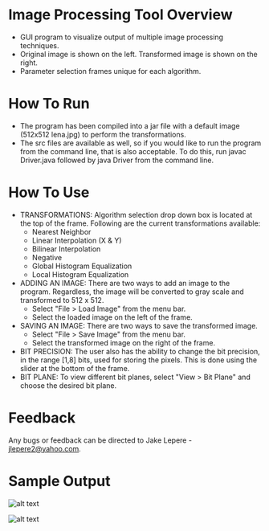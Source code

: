 # Image Processing Tool Overview
- GUI program to visualize output of multiple image processing techniques.
- Original image is shown on the left. Transformed image is shown on the right.
- Parameter selection frames unique for each algorithm.

# How To Run
- The program has been compiled into a jar file with a default image (512x512 lena.jpg) to perform the transformations.
- The src files are available as well, so if you would like to run the program from the command line, that is also acceptable. To do this, run javac Driver.java followed by java Driver from the command line.

# How To Use
- TRANSFORMATIONS: Algorithm selection drop down box is located at the top of the frame. Following are the current transformations available:
  - Nearest Neighbor
  - Linear Interpolation (X & Y)
  - Bilinear Interpolation
  - Negative
  - Global Histogram Equalization
  - Local Histogram Equalization
- ADDING AN IMAGE: There are two ways to add an image to the program. Regardless, the image will be converted to gray scale and transformed to 512 x 512.
  - Select "File > Load Image" from the menu bar.
  - Select the loaded image on the left of the frame.
- SAVING AN IMAGE: There are two ways to save the transformed image.
  - Select "File > Save Image" from the menu bar.
  - Select the transformed image on the right of the frame.
- BIT PRECISION: The user also has the ability to change the bit precision, in the range [1,8] bits, used for storing the pixels. This is done using the slider at the bottom of the frame.
- BIT PLANE: To view different bit planes, select "View > Bit Plane" and choose the desired bit plane.

# Feedback
Any bugs or feedback can be directed to Jake Lepere - jlepere2@yahoo.com.

# Sample Output
![alt text](https://github.com/jrlepere/ImageTransformationProject/blob/master/imgs/04-11-2018_NearestNeighbor_512-32-512_7.png)

![alt text](https://github.com/jrlepere/ImageTransformationProject/blob/master/imgs/04-11-2018_LocalHistogramEqualization_5_2.png)
